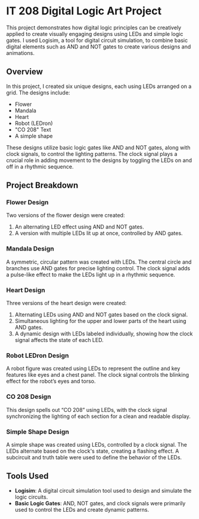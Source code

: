 # IT 208 Digital Logic Art Project

This project demonstrates how digital logic principles can be creatively applied to create visually engaging designs using LEDs and simple logic gates. I used Logisim, a tool for digital circuit simulation, to combine basic digital elements such as AND and NOT gates to create various designs and animations.

## Overview

In this project, I created six unique designs, each using LEDs arranged on a grid. The designs include:

- Flower
- Mandala
- Heart
- Robot (LEDron)
- "CO 208" Text
- A simple shape

These designs utilize basic logic gates like AND and NOT gates, along with clock signals, to control the lighting patterns. The clock signal plays a crucial role in adding movement to the designs by toggling the LEDs on and off in a rhythmic sequence.

## Project Breakdown

### Flower Design

Two versions of the flower design were created:
1. An alternating LED effect using AND and NOT gates.
2. A version with multiple LEDs lit up at once, controlled by AND gates.

### Mandala Design

A symmetric, circular pattern was created with LEDs. The central circle and branches use AND gates for precise lighting control. The clock signal adds a pulse-like effect to make the LEDs light up in a rhythmic sequence.

### Heart Design

Three versions of the heart design were created:
1. Alternating LEDs using AND and NOT gates based on the clock signal.
2. Simultaneous lighting for the upper and lower parts of the heart using AND gates.
3. A dynamic design with LEDs labeled individually, showing how the clock signal affects the state of each LED.

### Robot LEDron Design

A robot figure was created using LEDs to represent the outline and key features like eyes and a chest panel. The clock signal controls the blinking effect for the robot’s eyes and torso.

### CO 208 Design

This design spells out “CO 208” using LEDs, with the clock signal synchronizing the lighting of each section for a clean and readable display.

### Simple Shape Design

A simple shape was created using LEDs, controlled by a clock signal. The LEDs alternate based on the clock's state, creating a flashing effect. A subcircuit and truth table were used to define the behavior of the LEDs.

## Tools Used

- **Logisim**: A digital circuit simulation tool used to design and simulate the logic circuits.
- **Basic Logic Gates**: AND, NOT gates, and clock signals were primarily used to control the LEDs and create dynamic patterns.


